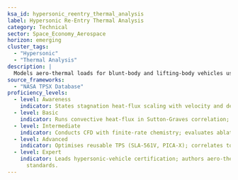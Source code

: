 ```yaml
---
ksa_id: hypersonic_reentry_thermal_analysis
label: Hypersonic Re-Entry Thermal Analysis
category: Technical
sector: Space_Economy_Aerospace
horizon: emerging
cluster_tags:
  - "Hypersonic"
  - "Thermal Analysis"
description: |
  Models aero-thermal loads for blunt-body and lifting-body vehicles using CFD, TPS (Thermal-Protection System) material databases, and NASA CEA; validates versus flight or arc-jet data.
source_frameworks:
  - "NASA TPSX Database"
proficiency_levels:
  - level: Awareness
    indicator: States stagnation heat-flux scaling with velocity and density.
  - level: Basic
    indicator: Runs convective heat-flux in Sutton-Graves correlation; sizes basic TPS.
  - level: Intermediate
    indicator: Conducts CFD with finite-rate chemistry; evaluates ablation recession.
  - level: Advanced
    indicator: Optimises reusable TPS (SLA-561V, PICA-X); correlates to arc-jet tests.
  - level: Expert
    indicator: Leads hypersonic-vehicle certification; authors aero-thermal design
      standards.
---
```

